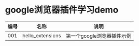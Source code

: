 # google浏览器插件学习demo


| 编号 | 名称             | 说明                       |
|------|------------------|--------------------------|
| 001  | hello_extensions | 第一个google浏览器插件示例 |
